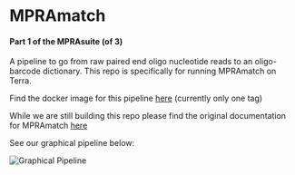 # MPRAmatch
#### Part 1 of the MPRAsuite (of 3)
A pipeline to go from raw paired end oligo nucleotide reads to an oligo-barcode dictionary. This repo is specifically for running MPRAmatch on Terra.

Find the docker image for this pipeline [here](https://quay.io/tewhey-lab/mpramatch) (currently only one tag)

While we are still building this repo please find the original documentation for MPRAmatch [here](https://github.com/tewhey-lab/MPRA_oligo_barcode_pipeline)

See our graphical pipeline below:

![Graphical Pipeline](mpra_match_flowchart.png?raw=true "MPRAmatch Graphical Pipeline")
